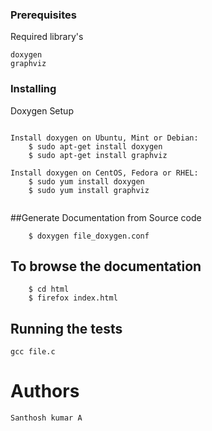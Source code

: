 ### Prerequisites
Required library's 

```
doxygen
graphviz

```
### Installing

Doxygen Setup

```

Install doxygen on Ubuntu, Mint or Debian:
	$ sudo apt-get install doxygen
	$ sudo apt-get install graphviz

Install doxygen on CentOS, Fedora or RHEL:
	$ sudo yum install doxygen
	$ sudo yum install graphviz


```

##Generate Documentation from Source code

```
	$ doxygen file_doxygen.conf 

```
## To browse the documentation

```
	$ cd html
	$ firefox index.html 

```
## Running the tests
	gcc file.c

# Authors
	Santhosh kumar A


